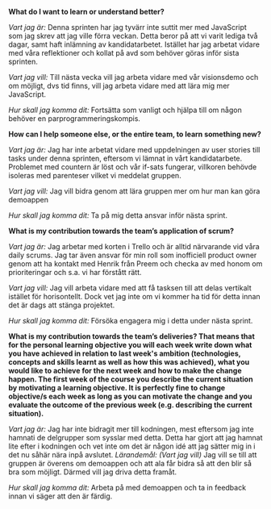**What do I want to learn or understand better?**

*Vart jag är:* Denna sprinten har jag tyvärr inte suttit mer med JavaScript som jag skrev att jag ville förra veckan. Detta beror på att vi varit lediga två dagar, samt haft inlämning av kandidatarbetet. Istället har jag arbetat vidare med våra reflektioner och kollat på avd som behöver göras inför sista sprinten.

*Vart jag vill:* Till nästa vecka vill jag arbeta vidare med vår visionsdemo och om möjligt, dvs tid finns, vill jag arbeta vidare med att lära mig mer JavaScript.

*Hur skall jag komma dit:*
Fortsätta som vanligt och hjälpa till om någon behöver en parprogrammeringskompis.

**How can I help someone else, or the entire team, to learn something new?**

*Vart jag är:* Jag har inte arbetat vidare med uppdelningen av user stories till tasks under denna sprinten, eftersom vi lämnat in vårt kandidatarbete. Problemet med countern är löst och vår if-sats fungerar, villkoren behövde isoleras med parenteser vilket vi meddelat gruppen.

*Vart jag vill:* Jag vill bidra genom att lära gruppen mer om hur man kan göra demoappen

*Hur skall jag komma dit:* Ta på mig detta ansvar inför nästa sprint.

**What is my contribution towards the team’s application of scrum?**

*Vart jag är:* Jag arbetar med korten i Trello och är alltid närvarande vid våra daily scrums. Jag tar även ansvar för min roll som inofficiell product owner genom att ha kontakt med Henrik från Preem och checka av med honom om prioriteringar och s.a. vi har förstått rätt.

*Vart jag vill:* Jag vill arbeta vidare med att få tasksen till att delas vertikalt istället för horisontellt. Dock vet jag inte om vi kommer ha tid för detta innan det är dags att stänga projektet.

*Hur skall jag komma dit:*
Försöka engagera mig i detta under nästa sprint.

**What is my contribution towards the team’s deliveries? That means that for the personal learning objective you will each week write down what you have achieved in relation to last week's ambition (technologies, concepts and skills learnt as well as how this was achieved), what you would like to achieve for the next week and how to make the change happen. The first week of the course you describe the current situation by motivating a learning objective. It is perfectly fine to change objective/s each week as long as you can motivate the change and you evaluate the outcome of the previous week (e.g. describing the current situation).**

*Vart jag är:*
Jag har inte bidragit mer till kodningen, mest eftersom jag inte hamnati de delgrupper som sysslar med detta. Detta har gjort att jag hamnat lite efter i kodningen och vet inte om det är någon idé att jag sätter mig in i det nu såhär nära inpå avslutet.
*Lärandemål: (Vart jag vill)*
Jag vill se till att gruppen är överens om demoappen och att ala får bidra så att den blir så bra som möjligt. Därmed vill jag driva detta framåt.

*Hur skall jag komma dit:*
Arbeta på med demoappen och ta in feedback innan vi säger att den är färdig. 
